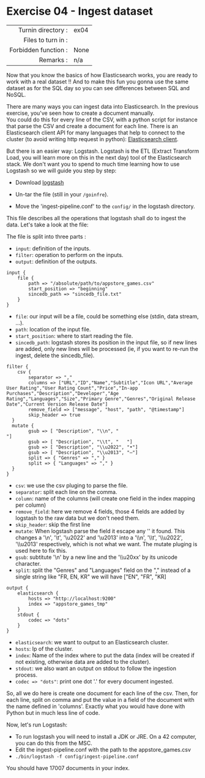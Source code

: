 # Exercise 04 - Ingest dataset 

|                         |                    |
| -----------------------:| ------------------ |
|   Turnin directory :    |  ex04              |
|   Files to turn in :    |                    |
|   Forbidden function :  |  None              |
|   Remarks :             |  n/a               |

Now that you know the basics of how Elasticsearch works, you are ready to work with a real dataset !!
And to make this fun you gonna use the same dataset as for the SQL day so you can see differences between SQL and NoSQL.

There are many ways you can ingest data into Elasticsearch. In the previous exercise, you've seen how to create a document manually.  
You could do this for every line of the CSV, with a python script for instance that parse the CSV and create a document for each line. There is an Elasticsearch client API for many languages that help to connect to the cluster (to avoid writing http request in python): [Elasticsearch client](https://www.elastic.co/guide/en/elasticsearch/client/index.html).

But there is an easier way: Logstash. Logstash is the ETL (Extract Transform Load, you will learn more on this in the next day) tool of the Elasticsearch stack. We don't want you to spend to much time learning how to use Logstash so we will guide you step by step:

- Download [logstash](https://www.elastic.co/downloads/logstash)

- Un-tar the file (still in your `/goinfre`).

- Move the 'ingest-pipeline.conf' to the `config/` in the logstash directory.

This file describes all the operations that logstash shall do to ingest the data. Let's take a look at the file:

The file is split into three parts :  
- `input`: definition of the inputs. 
- `filter`: operation to perform on the inputs. 
- `output`: definition of the outputs.

```
input {
	file { 
		path => "/absolute/path/to/appstore_games.csv"
		start_position => "beginning"
		sincedb_path => "sincedb_file.txt"
	}
}
```

- `file`: our input will be a file, could be something else (stdin, data stream, ...).  
- `path`: location of the input file.
- `start_position`: where to start reading the file.  
- `sincedb_path`: logstash stores its position in the input file, so if new lines are added, only new lines will be processed (ie, if you want to re-run the ingest, delete the sincedb_file).

```
filter {
	csv {
		separator => ","
		columns => ["URL","ID","Name","Subtitle","Icon URL","Average User Rating","User Rating Count","Price","In-app Purchases","Description","Developer","Age Rating","Languages","Size","Primary Genre","Genres","Original Release Date","Current Version Release Date"]
		remove_field => ["message", "host", "path", "@timestamp"]
		skip_header => true
  }
  mutate {
		gsub => [ "Description", "\\n", "
"]
		gsub => [ "Description", "\\t", "	"]
		gsub => [ "Description", "\\u2022", "•"]
		gsub => [ "Description", "\\u2013", "–"]
		split => { "Genres" => "," }
		split => { "Languages" => "," }
  }
}
```

- `csv`: we use the csv pluging to parse the file.  
- `separator`: split each line on the comma.
- `column`: name of the columns (will create one field in the index mapping per column)  
- `remove_field`: here we remove 4 fields, those 4 fields are added by logstash to the raw data but we don't need them.  
- `skip_header`: skip the first line  
- `mutate`: When logstash parse the field it escape any '\' it found. This changes a '\\n', '\\t', '\\u2022' and '\\u2013' into a '\\\\n', '\\\\t', '\\\\u2022', '\\\\u2013' respectively, which is not what we want. The mutate pluging is used here to fix this.  
- `gsub`: subtitute '\\n' by a new line and the '\\\\u20xx' by its unicode character.  
- `split`: split the "Genres" and "Languages" field on the "," instead of a single string like "FR, EN, KR" we will have ["EN", "FR", "KR]

```
output {
	elasticsearch {
		hosts => "http://localhost:9200"
		index => "appstore_games_tmp"
	}
	stdout {
		codec => "dots"
	}
}
```
- `elasticsearch`: we want to output to an Elasticsearch cluster.  
- `hosts`: Ip of the cluster. 
- `index`: Name of the index where to put the data (index will be created if not existing, otherwise data are added to the cluster). 
- `stdout`: we also want an output on stdout to follow the ingestion process.  
- `codec => "dots"`: print one dot '.' for every document ingested.  

So, all we do here is create one document for each line of the csv. Then, for each line, split on comma and put the value in a field of the document with the name defined in 'columns'. Exactly what you would have done with Python but in much less line of code.

Now, let's run Logstash:
- To run logstash you will need to install a JDK or JRE. On a 42 computer, you can do this from the MSC.
- Edit the ingest-pipeline.conf with the path to the appstore_games.csv
- `./bin/logstash -f config/ingest-pipeline.conf`  

You should have 17007 documents in your index.
